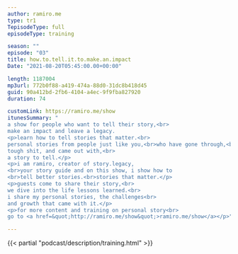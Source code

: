```yaml
---
author: ramiro.me
type: tr1
TepisodeType: full
episodeType: training

season: ""
episode: "03"
title: how.to.tell.it.to.make.an.impact
Date: "2021-08-20T05:45:00.00+00:00"

length: 1187004
mp3url: 772b0f88-a419-474a-88d0-31dc8b418d45
guid: 90a412bd-2fb6-4104-a4ec-9f9fba827920
duration: 74

customLink: https://ramiro.me/show
itunesSummary: "
a show for people who want to tell their story,<br>
make an impact and leave a legacy.
<p>learn how to tell stories that matter.<br>
personal stories from people just like you,<br>who have gone through,<br>
tough shit, and came out with,<br>
a story to tell.</p>
<p>i am ramiro, creator of story.legacy,
<br>your story guide and on this show, i show how to
<br>tell better stories.<br>stories that matter.</p>
<p>guests come to share their story,<br>
we dive into the life lessons learned.<br>
i share my personal stories, the challenges<br>
and growth that came with it.</p>
<p>for more content and training on personal story<br>
go to <a href=&quot;http://ramiro.me/show&quot;>ramiro.me/show</a></p>"

---
```

{{< partial "podcast/description/training.html" >}}
